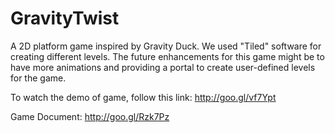 GravityTwist
============
A 2D platform game inspired by Gravity Duck. We used "Tiled" software for creating different levels. The future enhancements for this game might be to have more animations and providing a portal to create user-defined levels for the game.

To watch the demo of game, follow this link:
http://goo.gl/vf7Ypt

Game Document:
http://goo.gl/Rzk7Pz 
